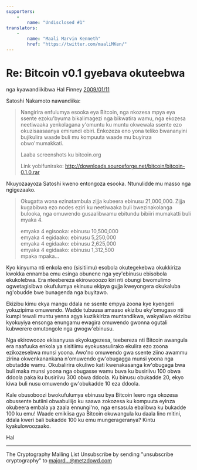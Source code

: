```yaml
---
supporters: 
    - 
        name: "Undisclosed #1"
translators: 
    - 
        name: "Maali Marvin Kenneth"
        href: "https://twitter.com/maaliMKen/"
---
```

# Re: Bitcoin v0.1 gyebava okuteebwa

nga kyawandiikibwa Hal Finney [2009/01/11](https://web.archive.org/web/20190712071421/https://www.mail-archive.com/cryptography@metzdowd.com/msg10152.html)

<LanguageDropdown/>

Satoshi Nakamoto nawandiika:

> Nangirira enfulumya esooka eya Bitcoin, nga nkozesa mpya eya ssente ezoku'byuma bikalimagezi nga bikwatira wamu, nga ekozesa neetiwaaka yenkolagana y'omuntu ku muntu okwewala ssente ezo okuzisaasaanya emirundi ebiri. Enkozeza eno yona teliko bwananyini bujikulira waade buli mu kompuuta waade mu buyinza obwo'mumakkati.
>
> Laaba screenshots ku bitcoin.org
>
> Link yobifunirako: http://downloads.sourceforge.net/bitcoin/bitcoin-0.1.0.rar

Nkuyozaayoza Satoshi kweno entongoza esooka. Ntunulidde mu masso nga ngigezaako.

> Okugatta wona ezinatambula zijja kubeera ebinusu 21,000,000. Zijja kugabibwa ezo nodes eziri ku neetiwaaka buli bwezinakolanga bulooka, nga omuwendo gusaalibwamu ebitundu bibiiri mumakatti buli myaka 4.
>
> emyaka 4 egisooka: ebinusu 10,500,000  
> emyaka 4 egidaako: ebinusu 5,250,000  
> emyaka 4 egidaako: ebinusu 2,625,000  
> emyaka 4 egidaako: ebinusu 1,312,500  
> mpaka mpaka...

Kyo kinyuma nti enkola eno (sisitiimu) esobola okutegekebwa okukkiriza kwokka ennamba emu esinga obunene nga yey'ebinusu ebisobola ekukolebwa. Era nteebereza ekirowooozo kiri nti obungi bwomulimo ogwetagisibwa okufulumya ekinusu ekipya gujja kweyongera okukaluba ng'obudde bwe bunagenda nga buyitawo.

Ekizibu kimu ekya mangu ddala ne ssente empya zoona kye kyengeri yokuzipima omuwendo. Wadde tubuusa amaaso ekizibu eky'omugaso nti kumpi tewali muntu yenna agya kuzikkiriza muntandikwa, wakyaliwo ekizibu kyokuyiya ensonga enungamu ewagira omuwendo gwonna ogutali kubwerere omutongole nga gwogw'ebinusu.

Nga ekirowoozo ekisanyusa ekyokugezesa, teebereza nti Bitcoin awangula era naafuuka enkola ya sisitiimu eyokusasulirako ekulira ezo zoona ezikozesebwa munsi yoona. Awo'no omuwendo gwa ssente ziino awammu zirina okwenkanankana n'omuwendo gw'obugagga munsi yoona nga obutadde wamu. Okubalirira okuliwo kati kwenakasanga kw'obugaga bwa buli maka munsi yoona nga obugasse wamu buva ku busiriivu 100 obwa ddoola paka ku busiriivu 300 obwa ddoola. Ku binusu obukadde 20, ekyo kiwa buli nusu omuwendo gw'obukadde 10 eza ddoola.

Kale obusoboozi bwokufulumya ebinusu bya Bitcoin leero nga okozesa obussente butiini obwabuliijo ku saawa zokozesa ku kompuuta eyinza okubeera embala ya zaala ennungi'no, nga ensasula ebalibwa ku bukadde 100 ku emu! Waade emikiisa gya Bitcoin okuwangula ku daala lino mitini, ddala kweri bali bukadde 100 ku emu mungerageranya? Kintu kyakulowoozaako.

Hal

---------------------------------------------------------------------
The Cryptography Mailing List
Unsubscribe by sending "unsubscribe cryptography" to majord...@metzdowd.com

